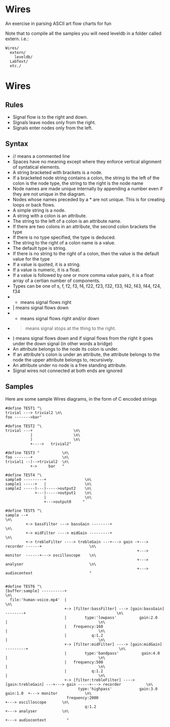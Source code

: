 # Wires
An exercise in parsing ASCII art flow charts for fun

Note that to compile all the samples you will need leveldb in a folder called extern. i.e.:

```
Wires/
  extern/
    leveldb/
  LabText/
  etc./
```  

Wires
======

Rules
-----

- Signal flow is to the right and down.
- Signals leave nodes only from the right.
- Signals enter nodes only from the left.

Syntax
-------

- // means a commented line
- Spaces have no meaning except where they enforce vertical alignment of syntatical elements.
- A string bracketed with brackets is a node.
- If a bracketed node string contains a colon, the string to the left of the colon is the node type, the string to the right is the node name
- Node names are made unique internally by appending a number even if they are not unique in the diagram.
- Nodes whose names preceded by a * are not unique. This is for creating loops or back flows.
- A simple string is a node.
- A string with a colon is an attribute.
- The string to the left of a colon is an attribute name.
- If there are two colons in an attribute, the second colon brackets the type
- If there is no type specified, the type is deduced.
- The string to the right of a colon name is a value.
- The default type is string.
- If there is no string to the right of a colon, then the value is the default value for the type
- If a value is quoted, it is a string.
- If a value is numeric, it is a float.
- If a value is followed by one or more comma value pairs, it is a float array of a certian number of components.
- Types can be one of s, f, f2, f3, f4, f22, f23, f32, f33, f42, f43, f44, f24, f34
- - means signal flows right
- | means signal flows down
- + means signal flows right and/or down
- > means signal stops at the thing to the right.
- ) means signal flows down and if signal flows from the right it goes under the down signal (in other words a bridge)
- An attribute belongs to the node its colon is under.
- If an attribute's colon is under an attribute, the attribute belongs to the node the upper attribute belongs to, recursively.
- An attribute under no node is a free standing attribute.
- Signal wires not connected at both ends are ignored

Samples
-----------

Here are some sample Wires diagrams, in the form of C encoded strings


    #define TEST1 "\
    trivial ---> trivial2 \n\
    foo ------->bar"

    #define TEST2 "\
    trivial ---+                  \n\
               |                  \n\
               )                  \n\
               +---->   trivial2"

    #define TEST3 "          \n\
    foo -------+             \n\
    trivial1 --)-->trivial2  \n\
               +->     bar   "

    #define TEST4 "\
    sample0 ---------+                 \n\
    sample1 -----+   |                 \n\
    sample2 -----)---)----->output2    \n\
                 +---)----->output1    \n\
                     |                 \n\
                     +--->output0     "

    #define TEST5 "\
    sample --+                                                                                           \n\
             +-> bassFilter ---> bassGain --------+                                                      \n\
             +-> midFilter ----> midGain ---------+                                                      \n\
             +-> trebleFilter ----> trebleGain ---+---> gain -+---> recorder ------+                     \n\
                                                              +---> monitor  ------+---> oscilloscope    \n\
                                                              +---> analyser                             \n\
                                                              +---> audiocontext                         "


    #define TEST6 "\
    [buffer:sample] ----------+                                                                                           \n\
      file:'human-voice.mp4'  |                                                                                             \n\
                              +-> [filter:bassFilter] ---> [gain:bassGain] --------+                                        \n\
                              |        type:'lowpass'          gain:2.0            |                                        \n\
                              |   frequency:160                                    |                                        \n\
                              |           q:1.2                                    |                                        \n\
                              +-> [filter:midFilter] ----> [gain:midGain] ---------+                                        \n\
                              |        type:'bandpass'          gain:4.0           |                                        \n\
                              |   frequency:500                                    |                                        \n\
                              |           q:1.2                                    |                                        \n\
                              +-> [filter:trebleFilter] ----> [gain:trebleGain] ---+---> gain -----+---> recorder           \n\
                                    type:'highpass'            gain:3.0                  gain:1.0  +---> monitor            \n\
                               frequency:2000                                                      +---> oscilloscope       \n\
                                       q:1.2                                                       +---> analyser           \n\
                                                                                                   +---> audiocontext         "

